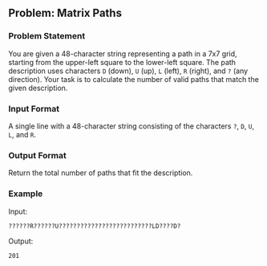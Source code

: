 ## Problem: Matrix Paths

### Problem Statement

You are given a 48-character string representing a path in a 7x7 grid, starting from the upper-left square to the lower-left square. The path description uses characters `D` (down), `U` (up), `L` (left), `R` (right), and `?` (any direction). Your task is to calculate the number of valid paths that match the given description.

### Input Format

A single line with a 48-character string consisting of the characters `?`, `D`, `U`, `L`, and `R`.

### Output Format

Return the total number of paths that fit the description.

### Example

Input:  
```
??????R??????U??????????????????????????LD????D?
```

Output:  
```
201
```